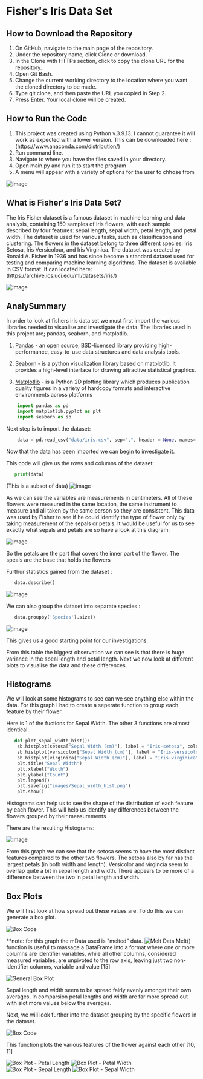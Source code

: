 # Fisher's Iris Data Set

## How to Download the Repository
1. On GitHub, navigate to the main page of the repository.
2. Under the repository name, click Clone or download.
3. In the Clone with HTTPs section, click to copy the clone URL for the repository.
4. Open Git Bash.
5. Change the current working directory to the location where you want the cloned directory to be made.
6. Type git clone, and then paste the URL you copied in Step 2.
7. Press Enter. Your local clone will be created.

## How to Run the Code
1. This project was created using Python v.3.9.13. I cannot guarantee it will work as expected with a lower version. This can be downloaded here : (https://www.anaconda.com/distribution/)
2. Run command line.
3. Navigate to where you have the files saved in your directory.
4. Open main.py and run it to start the program
5. A menu will appear with a variety of options for the user to chhose from

![image](https://user-images.githubusercontent.com/16778503/230615755-55ce769c-97aa-47c9-8458-5a3598394a6b.png)


## What is Fisher's Iris Data Set?

<p>The Iris Fisher dataset is a famous dataset in machine learning and data analysis, containing 150 samples of Iris flowers, with each sample described by four features: sepal length, sepal width, petal length, and petal width. The dataset is used for various tasks, such as classification and clustering. The flowers in the dataset belong to three different species: Iris Setosa, Iris Versicolour, and Iris Virginica. The dataset was created by Ronald A. Fisher in 1936 and has since become a standard dataset used for testing and comparing machine learning algorithms. The dataset is available in CSV format.
It can located here: 
(https://archive.ics.uci.edu/ml/datasets/iris/) </p>

<p>

![image](https://user-images.githubusercontent.com/16778503/230624073-20ec9996-35b8-410f-80e3-e6b9113bdb75.png)


</p>


## AnalySummary
<p>In order to look at fishers iris data set we must first import the various libraries needed to visualise and investigate the data. The libraries used in this project are; pandas, seaborn, and matplotlib.

1. [Pandas](https://pandas.pydata.org/) -  an open source, BSD-licensed library providing high-performance, easy-to-use data structures and data analysis tools.

2. [Seaborn](https://seaborn.pydata.org/) - is a python visualization library based on matplotlib. It provides a high-level interface for drawing attractive statistical graphics.

3. [Matplotlib](https://matplotlib.org/) - is a Python 2D plotting library which produces publication quality figures in a variety of hardcopy formats and interactive environments across platforms

</p>

```python
    import pandas as pd
    import matplotlib.pyplot as plt
    import seaborn as sb
```


<p>Next step is to import the dataset:

```python
    data = pd.read_csv("data/iris.csv", sep=",", header = None, names= ["Sepal Length (cm)", "Sepal Width (cm)", "Petal Length (cm)", "Petal Width (cm)", "Species"])
```

</p>

<p>Now that the data has been imported we can begin to investigate it. 

</p>

<p>This code will give us the rows and columns of the dataset:

```python
   print(data)
```

(This is a subset of data)
![image](https://user-images.githubusercontent.com/16778503/230622912-ffe638df-cb44-422f-a7bd-f5ea5118bc54.png)
</p>

<p>As we can see the variables are measurements in centimeters. All of these flowers were measured in the same location, the same instrument to measure and all taken by the same person so they are consistent. This data was used by Fisher to see if he could identify the type of flower only by taking measurement of the sepals or petals. It would be useful for us to see exactly what sepals and petals are so have a look at this diagram:

![image](https://user-images.githubusercontent.com/16778503/230624414-9c355723-a1be-4e56-9ee5-b15c65818dea.png)
 </p>

<p>So the petals are the part that covers the inner part of the flower. The speals are the base that holds the flowers </p>


<p> Furthur statistics gained from the dataset :

```python
   data.describe()
```

![image](https://user-images.githubusercontent.com/16778503/230624952-0cf39713-9d37-431f-b311-ad7bac7f7a62.png)</p>

<p> We can also group the dataset into separate species :

```python
   data.groupby('Species').size()
```

![image](https://user-images.githubusercontent.com/16778503/230624952-0cf39713-9d37-431f-b311-ad7bac7f7a62.png)</p>

<p>This gives us a good starting point for our investigations.</p>


<p>From this table the biggest observation we can see is that there is huge variance in the speal length and petal length. Next we now look at different plots to visualise the data and these differences. </p>

## Histograms
<p>We will look at some histograms to see can we see anything else within the data. For this graph I had to create a seperate function to group each feature by their flower.

Here is 1 of the fuctions for Sepal Width. The other 3 functions are almost identical.

```python
   def plot_sepal_width_hist():
    sb.histplot(setosa["Sepal Width (cm)"], label = "Iris-setosa", color = "red", )
    sb.histplot(versicolor["Sepal Width (cm)"], label = "Iris-versicolor", color = "blue")
    sb.histplot(virginica["Sepal Width (cm)"], label = "Iris-virginica", color = "green")
    plt.title("Sepal Width")
    plt.xlabel("Width")
    plt.ylabel("Count")
    plt.legend()
    plt.savefig("images/Sepal_width_hist.png")
    plt.show()
```


<p>Histograms can help us to see the shape of the distribution of each feature by each flower. This will help us identify any differences between the flowers grouped by their measurements</p>

There are the resulting Histograms:

![image](https://user-images.githubusercontent.com/16778503/230632408-b44bd82a-f937-403a-a835-d94c2455d6d0.png)
 </p>

<p>From this graph we can see that the setosa seems to have the most distinct features compared to the other two flowers. The setosa also by far has the largest petals (in both width and length). Versicolor and virgincia seem to overlap quite a bit in sepal length and width. There appears to be more of a difference between the two in petal length and width.</p>
















## Box Plots
<p>We will first look at how spread out these values are. To do this we can generate a box plot.

![Box Code](/images/genBox.JPG)</p>
**note: for this graph the mData used is "melted" data.
![Melt Data](/images/melt.JPG)
 Melt() function is useful to massage a DataFrame into a format where one or more columns are identifier variables, while all other columns, considered measured variables, are unpivoted to the row axis, leaving just two non-identifier columns, variable and value [15]

![General Box Plot](/res/genBoxPlot.jpg)

<p>Sepal length and width seem to be spread fairly evenly amongst their own averages. In comparsion petal lengths and width are far more spread out with alot more values below the averages.</p> 

<p>Next, we will look further into the dataset grouping by the specific flowers in the dataset.</p>

![Box Code](/images/boxM.JPG)

<p>This function plots the various features of the flower against each other [10, 11] </p>

![Box Plot - Petal Length](/res/BoxPlotPetLen.jpg)
![Box Plot - Petal Width](/res/BoxPlotPetWid.jpg)
![Box Plot - Sepal Length](/res/BoxPlotSepLen.jpg)
![Box Plot - Sepal Width](/res/BoxPlotSepWid.jpg)



